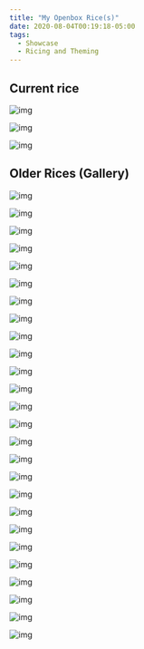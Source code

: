 ```yaml
---
title: "My Openbox Rice(s)"
date: 2020-08-04T00:19:18-05:00
tags:
  - Showcase
  - Ricing and Theming
---
```


## Current rice

![img](https://i.postimg.cc/PJNZP58f/whatever.png)
&nbsp;

![img](https://i.postimg.cc/KzStp2VJ/whatever.png)
&nbsp;

![img](https://i.postimg.cc/tCkQXRNn/whatever.png)
&nbsp;

## Older Rices (Gallery)

![img](https://i.postimg.cc/PfmCyx5s/2020-08-21-19-29-18.png)
&nbsp;

![img](https://i.redd.it/uhmfcesa1zh51.png)
&nbsp;

![img](https://i.imgur.com/NNM1EHU.jpg)
&nbsp;

![img](https://cdn.discordapp.com/attachments/743868455547305985/743868817028939876/image.png)
&nbsp;

![img](https://cdn.discordapp.com/attachments/743868455547305985/743868991428100156/image.png)
&nbsp;

![img](https://cdn.discordapp.com/attachments/743868455547305985/743869025699889162/image.png)
&nbsp;

![img](https://cdn.discordapp.com/attachments/743868455547305985/743869067751981137/image.png)
&nbsp;

![img](https://cdn.discordapp.com/attachments/743868455547305985/743869123804528641/image.png)
&nbsp;

![img](https://cdn.discordapp.com/attachments/743868455547305985/743869197209174116/image.png)
&nbsp;

![img](https://cdn.discordapp.com/attachments/743868455547305985/743869263236038786/image.png)
&nbsp;

![img](https://cdn.discordapp.com/attachments/743868455547305985/743869347050553425/image.png)
&nbsp;

![img](https://cdn.discordapp.com/attachments/743868455547305985/743869761556840569/image.png)
&nbsp;

![img](https://cdn.discordapp.com/attachments/743868455547305985/743869845870739681/image.png)
&nbsp;

![img](https://cdn.discordapp.com/attachments/743868455547305985/743869978997948548/image.png)
&nbsp;

![img](https://cdn.discordapp.com/attachments/743868455547305985/743870073629966387/image.png)
&nbsp;

![img](https://cdn.discordapp.com/attachments/743868455547305985/743870198544597062/image.png)
&nbsp;

![img](https://cdn.discordapp.com/attachments/743868455547305985/743870351632498759/image.png)
&nbsp;

![img](https://cdn.discordapp.com/attachments/743868455547305985/743870537209741342/image.png)
&nbsp;

![img](https://cdn.discordapp.com/attachments/743868455547305985/743870663319879840/image.png)
&nbsp;

![img](https://cdn.discordapp.com/attachments/743868455547305985/743870977724776502/image.png)
&nbsp;

![img](https://cdn.discordapp.com/attachments/743868455547305985/743871057064230922/image.png)
&nbsp;

![img](https://cdn.discordapp.com/attachments/743868455547305985/743871129814564955/image.png)
&nbsp;

![img](https://cdn.discordapp.com/attachments/743868455547305985/743871216506372197/image.png)
&nbsp;

![img](https://cdn.discordapp.com/attachments/743868455547305985/743871305434267738/image.png)
&nbsp;

![img](https://cdn.discordapp.com/attachments/743868455547305985/743871396999856208/image.png)
&nbsp;

![img](https://cdn.discordapp.com/attachments/743868455547305985/743871580370763856/image.png)
